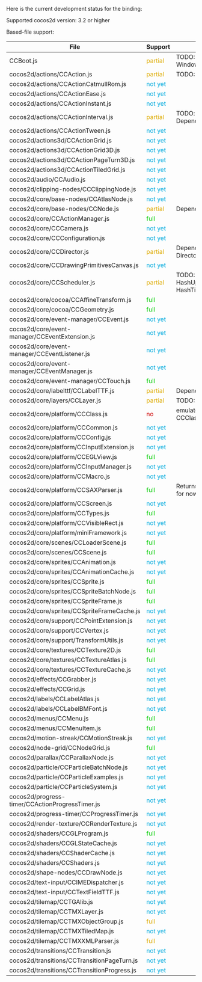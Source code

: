 Here is the current development status for the binding:

Supported cocos2d version: 3.2 or higher

Based-file support:

|File                                                 | Support         | Comment                           |
|-----------------------------------------------------|-----------------|-----------------------------------|
|CCBoot.js                                            | <span style="color:#DDAA00">partial</span> | TODO: Path, Loader, Windows Events, Sys init |
|cocos2d/actions/CCAction.js                          | <span style="color:#DDAA00">partial</span> | TODO: Speed, Follow               |
|cocos2d/actions/CCActionCatmullRom.js                | <span style="color:#00AADD">not yet</span> |                                   |
|cocos2d/actions/CCActionEase.js                      | <span style="color:#00AADD">not yet</span> |                                   |
|cocos2d/actions/CCActionInstant.js                   | <span style="color:#00AADD">not yet</span> |                                   |
|cocos2d/actions/CCActionInterval.js                  | <span style="color:#DDAA00">partial</span> | TODO: plenty, Dependences: ActionEase |
|cocos2d/actions/CCActionTween.js                     | <span style="color:#00AADD">not yet</span> |                                   |
|cocos2d/actions3d/CCActionGrid.js                    | <span style="color:#00AADD">not yet</span> |                                   |
|cocos2d/actions3d/CCActionGrid3D.js                  | <span style="color:#00AADD">not yet</span> |                                   |
|cocos2d/actions3d/CCActionPageTurn3D.js              | <span style="color:#00AADD">not yet</span> |                                   |
|cocos2d/actions3d/CCActionTiledGrid.js               | <span style="color:#00AADD">not yet</span> |                                   |
|cocos2d/audio/CCAudio.js                             | <span style="color:#00AADD">not yet</span> |                                   |
|cocos2d/clipping-nodes/CCClippingNode.js             | <span style="color:#00AADD">not yet</span> |                                   |
|cocos2d/core/base-nodes/CCAtlasNode.js               | <span style="color:#00AADD">not yet</span> |                                   |
|cocos2d/core/base-nodes/CCNode.js                    | <span style="color:#DDAA00">partial</span> | Dependences:RenderCmd             |
|cocos2d/core/CCActionManager.js                      | <span style="color:#00CC00">full</span>    |                                   |
|cocos2d/core/CCCamera.js                             | <span style="color:#00AADD">not yet</span> |                                   |
|cocos2d/core/CCConfiguration.js                      | <span style="color:#00AADD">not yet</span> |                                   |
|cocos2d/core/CCDirector.js                           | <span style="color:#DDAA00">partial</span> | Dependences: DirectorDelegate, Viewport |
|cocos2d/core/CCDrawingPrimitivesCanvas.js            | <span style="color:#00AADD">not yet</span> |                                   |
|cocos2d/core/CCScheduler.js                          | <span style="color:#DDAA00">partial</span> | TODO: ListEntry, HashUpdateEntry, HashTimerEntry, Timer |
|cocos2d/core/cocoa/CCAffineTransform.js              | <span style="color:#00CC00">full</span>    |                                   |
|cocos2d/core/cocoa/CCGeometry.js                     | <span style="color:#00CC00">full</span>    |                                   |
|cocos2d/core/event-manager/CCEvent.js                | <span style="color:#00AADD">not yet</span> |                                   |
|cocos2d/core/event-manager/CCEventExtension.js       | <span style="color:#00AADD">not yet</span> |                                   |
|cocos2d/core/event-manager/CCEventListener.js        | <span style="color:#00AADD">not yet</span> |                                   |
|cocos2d/core/event-manager/CCEventManager.js         | <span style="color:#00AADD">not yet</span> |                                   |
|cocos2d/core/event-manager/CCTouch.js                | <span style="color:#00CC00">full</span>    |                                   |
|cocos2d/core/labelttf/CCLabelTTF.js                  | <span style="color:#DDAA00">partial</span> | Dependences:FontDefinition        |
|cocos2d/core/layers/CCLayer.js                       | <span style="color:#DDAA00">partial</span> | TODO: LayerMultiplex              |
|cocos2d/core/platform/CCClass.js                     | <span style="color:#CC0000">no</span>      | emulates this._super(), no CCClass no go side |
|cocos2d/core/platform/CCCommon.js                    | <span style="color:#00AADD">not yet</span> |                                   |
|cocos2d/core/platform/CCConfig.js                    | <span style="color:#00AADD">not yet</span> |                                   |
|cocos2d/core/platform/CCInputExtension.js            | <span style="color:#00AADD">not yet</span> |                                   |
|cocos2d/core/platform/CCEGLView.js                   | <span style="color:#00CC00">full</span>    |                                   |
|cocos2d/core/platform/CCInputManager.js              | <span style="color:#00AADD">not yet</span> |                                   |
|cocos2d/core/platform/CCMacro.js                     | <span style="color:#00AADD">not yet</span> |                                   |
|cocos2d/core/platform/CCSAXParser.js                 | <span style="color:#00CC00">full</span>    | Returns DOM as interface{} for now |
|cocos2d/core/platform/CCScreen.js                    | <span style="color:#00AADD">not yet</span> |                                   |
|cocos2d/core/platform/CCTypes.js                     | <span style="color:#00CC00">full</span>    |                                   |
|cocos2d/core/platform/CCVisibleRect.js               | <span style="color:#00AADD">not yet</span> |                                   |
|cocos2d/core/platform/miniFramework.js               | <span style="color:#00AADD">not yet</span> |                                   |
|cocos2d/core/scenes/CCLoaderScene.js                 | <span style="color:#00CC00">full</span>    |                                   |
|cocos2d/core/scenes/CCScene.js                       | <span style="color:#00CC00">full</span>    |                                   |
|cocos2d/core/sprites/CCAnimation.js                  | <span style="color:#00AADD">not yet</span> |                                   |
|cocos2d/core/sprites/CCAnimationCache.js             | <span style="color:#00AADD">not yet</span> |                                   |
|cocos2d/core/sprites/CCSprite.js                     | <span style="color:#00CC00">full</span>    |                                   |
|cocos2d/core/sprites/CCSpriteBatchNode.js            | <span style="color:#00CC00">full</span>    |                                   |
|cocos2d/core/sprites/CCSpriteFrame.js                | <span style="color:#00CC00">full</span>    |                                   |
|cocos2d/core/sprites/CCSpriteFrameCache.js           | <span style="color:#00AADD">not yet</span> |                                   |
|cocos2d/core/support/CCPointExtension.js             | <span style="color:#00AADD">not yet</span> |                                   |
|cocos2d/core/support/CCVertex.js                     | <span style="color:#00AADD">not yet</span> |                                   |
|cocos2d/core/support/TransformUtils.js               | <span style="color:#00AADD">not yet</span> |                                   |
|cocos2d/core/textures/CCTexture2D.js                 | <span style="color:#00CC00">full</span>    |                                   |
|cocos2d/core/textures/CCTextureAtlas.js              | <span style="color:#00CC00">full</span>    |                                   |
|cocos2d/core/textures/CCTextureCache.js              | <span style="color:#00AADD">not yet</span> |                                   |
|cocos2d/effects/CCGrabber.js                         | <span style="color:#00AADD">not yet</span> |                                   |
|cocos2d/effects/CCGrid.js                            | <span style="color:#00AADD">not yet</span> |                                   |
|cocos2d/labels/CCLabelAtlas.js                       | <span style="color:#00AADD">not yet</span> |                                   |
|cocos2d/labels/CCLabelBMFont.js                      | <span style="color:#00AADD">not yet</span> |                                   |
|cocos2d/menus/CCMenu.js                              | <span style="color:#00CC00">full</span>    |                                   |
|cocos2d/menus/CCMenuItem.js                          | <span style="color:#00CC00">full</span>    |                                   |
|cocos2d/motion-streak/CCMotionStreak.js              | <span style="color:#00AADD">not yet</span> |                                   |
|cocos2d/node-grid/CCNodeGrid.js                      | <span style="color:#00CC00">full</span>    |                                   |
|cocos2d/parallax/CCParallaxNode.js                   | <span style="color:#00AADD">not yet</span> |                                   |
|cocos2d/particle/CCParticleBatchNode.js              | <span style="color:#00AADD">not yet</span> |                                   |
|cocos2d/particle/CCParticleExamples.js               | <span style="color:#00AADD">not yet</span> |                                   |
|cocos2d/particle/CCParticleSystem.js                 | <span style="color:#00AADD">not yet</span> |                                   |
|cocos2d/progress-timer/CCActionProgressTimer.js      | <span style="color:#00AADD">not yet</span> |                                   |
|cocos2d/progress-timer/CCProgressTimer.js            | <span style="color:#00AADD">not yet</span> |                                   |
|cocos2d/render-texture/CCRenderTexture.js            | <span style="color:#00AADD">not yet</span> |                                   |
|cocos2d/shaders/CCGLProgram.js                       | <span style="color:#00CC00">full</span>    |                                   |
|cocos2d/shaders/CCGLStateCache.js                    | <span style="color:#00AADD">not yet</span> |                                   |
|cocos2d/shaders/CCShaderCache.js                     | <span style="color:#00AADD">not yet</span> |                                   |
|cocos2d/shaders/CCShaders.js                         | <span style="color:#00AADD">not yet</span> |                                   |
|cocos2d/shape-nodes/CCDrawNode.js                    | <span style="color:#00AADD">not yet</span> |                                   |
|cocos2d/text-input/CCIMEDispatcher.js                | <span style="color:#00AADD">not yet</span> |                                   |
|cocos2d/text-input/CCTextFieldTTF.js                 | <span style="color:#00AADD">not yet</span> |                                   |
|cocos2d/tilemap/CCTGAlib.js                          | <span style="color:#00AADD">not yet</span> |                                   |
|cocos2d/tilemap/CCTMXLayer.js                        | <span style="color:#00AADD">not yet</span> |                                   |
|cocos2d/tilemap/CCTMXObjectGroup.js                  | <span style="color:#DDAA00">full</span>    |                                   |
|cocos2d/tilemap/CCTMXTiledMap.js                     | <span style="color:#00AADD">not yet</span> |                                   |
|cocos2d/tilemap/CCTMXXMLParser.js                    | <span style="color:#DDAA00">full</span>    |                             		   |
|cocos2d/transitions/CCTransition.js                  | <span style="color:#00AADD">not yet</span> |                                   |
|cocos2d/transitions/CCTransitionPageTurn.js          | <span style="color:#00AADD">not yet</span> |                                   |
|cocos2d/transitions/CCTransitionProgress.js          | <span style="color:#00AADD">not yet</span> |                                   |
